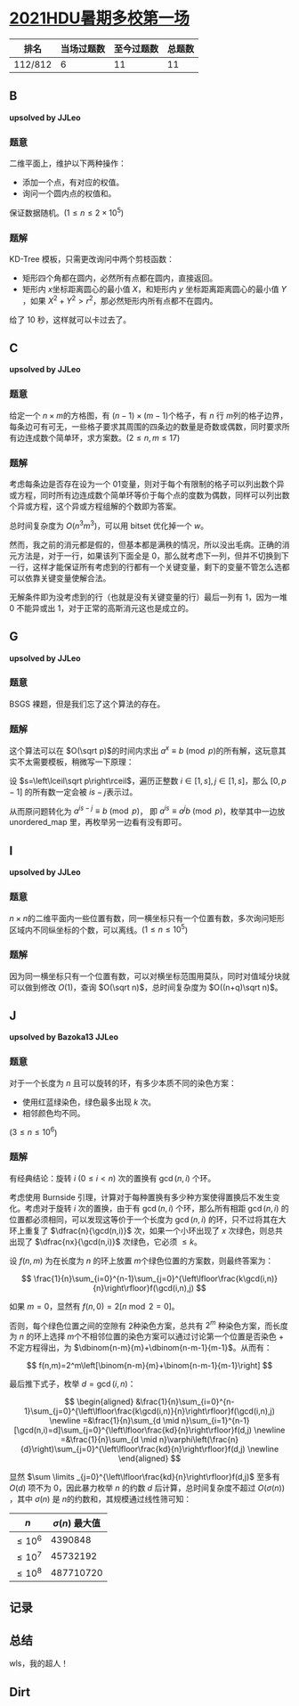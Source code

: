 # [2021HDU暑期多校第一场](https://acm.dingbacode.com/contests/contest_show.php?cid=984)

| 排名    | 当场过题数 | 至今过题数 | 总题数 |
| ------- | ---------- | ---------- | ------ |
| 112/812 | 6          | 11         | 11     |

## **B**

**upsolved by JJLeo**

### 题意

二维平面上，维护以下两种操作：

- 添加一个点，有对应的权值。
- 询问一个圆内点的权值和。

保证数据随机。($1 \le n \le 2 \times 10^5$)

### 题解

KD-Tree 模板，只需更改询问中两个剪枝函数：

- 矩形四个角都在圆内，必然所有点都在圆内，直接返回。
- 矩形内 $x$​ 坐标距离圆心的最小值 $X$​，和矩形内 $y$​ 坐标距离距离圆心的最小值 $Y$​​，如果 $X^2+Y^2 > r^2$，那必然矩形内所有点都不在圆内。

给了 $10$ 秒，这样就可以卡过去了。

## **C**

**upsolved by JJLeo**

### 题意

给定一个 $n \times m$​ 的方格图，有 $(n-1) \times (m-1)$​ 个格子，有 $n$​ 行 $m$​​ 列的格子边界，每条边可有可无，一些格子要求其周围的四条边的数量是奇数或偶数，同时要求所有边连成数个简单环，求方案数。($2 \le n,m \le 17$)

### 题解

考虑每条边是否存在设为一个 $01$​​ 变量，则对于每个有限制的格子可以列出数个异或方程，同时所有边连成数个简单环等价于每个点的度数为偶数，同样可以列出数个异或方程，这个异或方程组解的个数即为答案。

总时间复杂度为 $O(n^3m^3)$，可以用 bitset 优化掉一个 $w$。

然而，我之前的消元都是假的，但基本都是满秩的情况，所以没出毛病。正确的消元方法是，对于一行，如果该列下面全是 $0$​​，那么就考虑下一列，但并不切换到下一行，这样才能保证所有考虑到的行都有一个关键变量，剩下的变量不管怎么选都可以依靠关键变量使解合法。

无解条件即为没考虑到的行（也就是没有关键变量的行）最后一列有 $1$，因为一堆 $0$​ 不能异或出 $1$，对于正常的高斯消元这也是成立的。

## **G**

**upsolved by JJLeo**

### 题意

BSGS 裸题，但是我们忘了这个算法的存在。

### 题解

这个算法可以在 $O(\sqrt p)$​​ 的时间内求出 $a^x\equiv b\pmod p$​​​ 的所有解，这玩意其实不太需要模板，稍微写一下原理：

设 $s=\left\lceil\sqrt p\right\rceil$​​，遍历正整数 $i\in\left[1,s\right],j\in\left[1,s\right]$​​，那么 $[0,p-1]$​ 的所有数一定会被 $is-j$​ 表示过。

从而原问题转化为 $a^{is-j}\equiv b\pmod p$​， 即 $a^{is}\equiv a^jb\pmod p$​​，枚举其中一边放 unordered_map 里，再枚举另一边看有没有即可。

## **I**

**upsolved by JJLeo**

### 题意

$n \times n$​​ 的二维平面内一些位置有数，同一横坐标只有一个位置有数，多次询问矩形区域内不同纵坐标的个数，可以离线。($1 \le n \le 10^5$)

### 题解

因为同一横坐标只有一个位置有数，可以对横坐标范围用莫队，同时对值域分块就可以做到修改 $O(1)$，查询 $O(\sqrt n)$，总时间复杂度为 $O((n+q)\sqrt n)$。

## **J**

**upsolved by Bazoka13 JJLeo**

### 题意

对于一个长度为 $n$ 且可以旋转的环，有多少本质不同的染色方案：

- 使用红蓝绿染色，绿色最多出现 $k$ 次。
- 相邻颜色均不同。

($3 \le n \le 10^6$)

### 题解

有经典结论：旋转 $i$  ($0 \le i < n$​) 次的置换有 $\gcd(n,i)$​ 个环。

考虑使用 Burnside 引理，计算对于每种置换有多少种方案使得置换后不发生变化。考虑对于旋转 $i$ 次的置换，由于有 $\gcd(n,i)$ 个环，那么所有相距 $\gcd(n,i)$ 的位置都必须相同，可以发现这等价于一个长度为 $\gcd(n,i)$ 的环，只不过将其在大环上重复了 $\dfrac{n}{\gcd(n,i)}$ 次，如果一个小环出现了 $x$ 次绿色，则总共出现了 $\dfrac{nx}{\gcd(n,i)}$ 次绿色，它必须 $\le k$。​

设 $f(n,m)$​ 为在长度为 $n$​ 的环上放置 $m$​ 个绿色位置的方案数，则最终答案为：

$$
\frac{1}{n}\sum_{i=0}^{n-1}\sum_{j=0}^{\left\lfloor\frac{k\gcd(i,n)}{n}\right\rfloor}f(\gcd(i,n),j)
$$

如果 $m=0$​，显然有 $f(n,0)=2[n \bmod 2 = 0]$​​。

否则，每个绿色位置之间的空隙有 $2$​ 种染色方案，总共有 $2^m$​ 种染色方案，而长度为 $n$​ 的环上选择 $m$​ 个不相邻位置的染色方案可以通过讨论第一个位置是否染色 + 不定方程得出，为 $\dbinom{n-m}{m}+\dbinom{n-m-1}{m-1}$​。​​从而有：

$$
f(n,m)=2^m\left[\binom{n-m}{m}+\binom{n-m-1}{m-1}\right]
$$

最后推下式子，枚举 $d=\gcd(i,n)$：

$$
\begin{aligned}
&\frac{1}{n}\sum_{i=0}^{n-1}\sum_{j=0}^{\left\lfloor\frac{k\gcd(i,n)}{n}\right\rfloor}f(\gcd(i,n),j) \newline
=&\frac{1}{n}\sum_{d \mid n}\sum_{i=1}^{n-1}[\gcd(n,i)=d]\sum_{j=0}^{\left\lfloor\frac{kd}{n}\right\rfloor}f(d,j) \newline
=&\frac{1}{n}\sum_{d \mid n}\varphi\left(\frac{n}{d}\right)\sum_{j=0}^{\left\lfloor\frac{kd}{n}\right\rfloor}f(d,j) \newline
\end{aligned}
$$

显然 $\sum \limits _{j=0}^{\left\lfloor\frac{kd}{n}\right\rfloor}f(d,j)$​ 至多有 $O(d)$​ 项不为 $0$​，因此暴力枚举 $n$​ 的约数 $d$​ 后计算，总时间复杂度不超过 $O\big(\sigma (n)\big)$​，其中 $\sigma (n)$​​ 是 $n$​​ 的约数和，其规模通过线性筛可知：

| $n$        | $\sigma (n)$​ 最大值 |
| ---------- | ------------------- |
| $\le 10^6$ | $4390848$           |
| $\le 10^7$​ | $45732192$          |
| $\le 10^8$​ | $487710720$         |



## **记录**



## **总结**

wls，我的超人！

## **Dirt**



